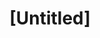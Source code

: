 ---
pid: mx217
title: "[Untitled]"
location_transcription: Malcolm X Park
coordinates: "[-75.225604186987, 39.952549790569]"
zipcode: '19131'
gen_neighborhood: West Philadelphia
neighborhood: Wynnefield
outside_phl: 
age: '61'
age_range: 60-69
instagram: 
image_file_name: mx_217.jpg
proposal_transcription: |-
  sign: Malcolm X Park
  shiney blue [roof]
  lights
  yellow [walls]
topic: Environment
topic_summary: '0'
type: Building,Space,Park
keywords_other: malcolm x park, gazebo
credit: Janie
image_labels: 
twitter: 
facebook: 
permalink: "/monuments/mx217/"
layout: item-page
---